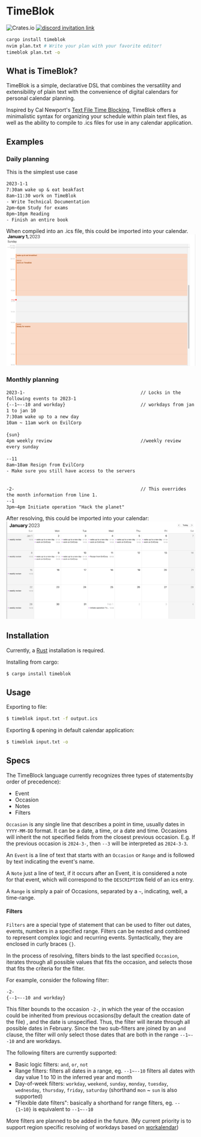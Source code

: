 # TimeBlok

![Crates.io](https://img.shields.io/crates/v/timeblok)
<a href="https://discord.gg/MXxsyAaeFg"><img alt="discord invitation link" src="https://dcbadge.vercel.app/api/server/MXxsyAaeFg?style=flat"></a>

```bash
cargo install timeblok
nvim plan.txt # Write your plan with your favorite editor!
timeblok plan.txt -o
```

## What is TimeBlok? 
TimeBlok is a simple, declarative DSL that combines the versatility and extensibility of plain text 
with the convenience of digital calendars for 
personal calendar planning. 

Inspired by Cal Newport's [Text File Time Blocking](https://www.calnewport.com/blog/2020/03/16/text-file-time-blocking/), 
TimeBlok offers a minimalistic syntax for organizing your schedule within plain text files, 
as well as the ability to compile to .ics files for use in any calendar application.

## Examples
### Daily planning
This is the simplest use case
```
2023-1-1
7:30am wake up & eat beakfast
8am~11:30 work on TimeBlok
- Write Technical Documentation
2pm~6pm Study for exams
8pm~10pm Reading
- Finish an entire book
```
When compiled into an .ics file, this could be imported into your calendar.
![](./media/dayplan.png)

### Monthly planning
```
2023-1-                                           // Locks in the following events to 2023-1
{--1~--10 and workday}                            // workdays from jan 1 to jan 10
7:30am wake up to a new day
10am ~ 11am work on EvilCorp

{sun}
4pm weekly review                                 //weekly review every sunday

--11
8am~10am Resign from EvilCorp
- Make sure you still have access to the servers


-2-                                               // This overrides the month information from line 1.
--1
3pm~4pm Initiate operation "Hack the planet"
```

After resolving, this could be imported into your calendar:
![](media/monthlyplan.png)

## Installation
Currently, a [Rust](https://www.rust-lang.org/) installation
is required.

Installing from cargo:
```bash
$ cargo install timeblok
```


## Usage
Exporting to file:
```bash
$ timeblok input.txt -f output.ics
```

Exporting & opening in default calendar application:
```bash
$ timeblok input.txt -o
```

## Specs 
The TimeBlock language currently recognizes three types of statements(by order of precedence):
- Event
- Occasion
- Notes
- Filters

`Occasion` is any single line that describes a point in time, usually dates in `YYYY-MM-DD` format.
It can be a date, a time, or a date and time.
Occasions will inherit the not specified fields from the closest previous occasion.
E.g. If the previous occasion is `2024-3-`, then `--3` will be interpreted as `2024-3-3`.

An `Event` is a line of text that starts with an `Occasion` or `Range` and is followed by text indicating the event's name.

A `Note` just a line of text, if it occurs after an Event, it is considered a note for that event, which will correspond to the 
`DESCRIPTION` field of an ics entry.

A `Range` is simply a pair of Occasions, separated by a `~`, indicating, well, a time-range.

#### Filters
`Filters` are a special type of statement that can be used to filter out dates, events, numbers in a specified range.
Filters can be nested and combined to represent complex logic and recurring events.
Syntactically, they are enclosed in curly braces `{}`.

In the process of resolving, filters binds to the last specified `Occasion`, iterates through all possible values that fits the occasion, 
and selects those that fits the criteria for the filter.

For example, consider the following filter:
```
-2-
{--1~--10 and workday}
```
This filter bounds to the occasion `-2-`, in which the year of the occasion could be inherited from previous occasions(by default the creation date of the file)
, and the date is unspecified.
Thus, the filter will iterate through all possible dates in February. 
Since the two sub-filters are joined by an `and` clause, the filter will only select those dates that are both in the range `--1~--10` and are workdays.

The following filters are currently supported:
- Basic logic filters: `and`, `or`, `not`
- Range filters: filters all dates in a range, eg. `--1~--10` filters all dates with day value 1 to 10 in the inferred year and month
- Day-of-week filters: `workday`, `weekend`,  `sunday`, `monday`, `tuesday`, `wednesday`, `thursday`, `friday`, `saturday` (shorthand `mon` ~ `sun` is also supported)
- "Flexible date filters": basically a shorthand for range filters, eg. `--{1~10}` is equivalent to `--1~--10`

More filters are planned to be added in the future. (My current priority is to support region specific resolving of workdays based on [workalendar](https://github.com/workalendar/workalendar))

